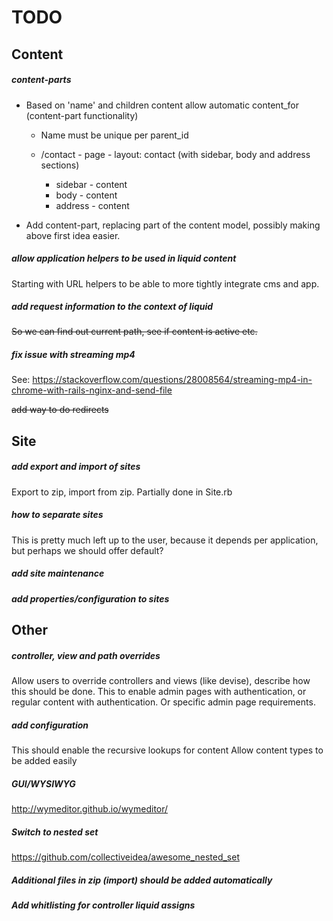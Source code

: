 # TODO

## Content 

##### content-parts

- Based on 'name' and children content allow automatic content_for (content-part functionality)
    - Name must be unique per parent_id
    
    - /contact - page - layout: contact (with sidebar, body and address sections)
        - sidebar - content
        - body - content
        - address - content 
        
- Add content-part, replacing part of the content model, possibly making above first idea easier.

##### allow application helpers to be used in liquid content

Starting with URL helpers to be able to more tightly integrate cms and app.

##### add request information to the context of liquid

~~So we can find out current path, see if content is active etc.~~

##### fix issue with streaming mp4
See: https://stackoverflow.com/questions/28008564/streaming-mp4-in-chrome-with-rails-nginx-and-send-file

~~add way to do redirects~~

## Site

##### add export and import of sites

Export to zip, import from zip.
Partially done in Site.rb

##### how to separate sites

This is pretty much left up to the user, because it depends per application, but perhaps we should offer default?

##### add site maintenance

##### add properties/configuration to sites

## Other

##### controller, view and path overrides

Allow users to override controllers and views (like devise), describe how this should be done.
This to enable admin pages with authentication, or regular content with authentication.
Or specific admin page requirements.

##### add configuration

This should enable the recursive lookups for content
Allow content types to be added easily

##### GUI/WYSIWYG

http://wymeditor.github.io/wymeditor/

##### Switch to nested set

https://github.com/collectiveidea/awesome_nested_set

##### Additional files in zip (import) should be added automatically

##### Add whitlisting for controller liquid assigns
